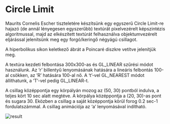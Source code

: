 # Circle Limit

Maurits Cornelis Escher tiszteletére készítsünk egy egyszerű Circle Limit-re hajazó (de annál lényegesen egyszerűbb) textúrát pixelvezérelt képszintézis algoritmussal, majd az elkészített textúrát felhasználva objektumvezérelt eljárással jelenítsünk meg egy forgó/keringő négyágú csillagot.

A hiperbolikus síkon keletkező ábrát a Poincaré diszkre vetítve jelenítjük meg.

A textúra kezdeti felbontása 300x300-as és GL_LINEAR szűrési módot használunk. Az ‘r’ billentyű lenyomásának hatására a lineáris felbontás 100-al csökken, az ’R’ hatására 100-al nő. A ‘t’-vel GL_NEAREST módot állíthatunk, a ‘T’-vel pedig GL_LINEAR-t.

A csillag középpontja egy körpályán mozog az (50, 30) pontból indulva, a teljes kört 10 sec alatt megtéve. A körpálya középpontja a (20, 30)-as pont és sugara 30. Eközben a csillag a saját középpontja körül forog 0.2 sec-1 fordulatszámmal. A csillag animációja az ‘a’ lenyomásával indítható.

![result](https://github.com/user-attachments/assets/294cd1ff-d54a-4017-8b9f-a010347b31fc)
